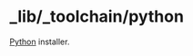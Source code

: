 _lib/_toolchain/python
======================

[Python](https://en.wikipedia.org/wiki/Python_(programming_language)) installer.
